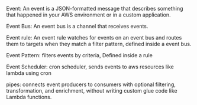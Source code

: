 Event: An event is a JSON-formatted message that describes something that happened in your AWS environment or in a custom application.

Event Bus: An event bus is a channel that receives events.

Event rule: An event rule watches for events on an event bus and routes them to targets when they match a filter pattern, defined inside a event bus.

Event Pattern: filters events by criteria, Defined inside a rule

Event Scheduler: cron scheduler, sends events to aws resources like lambda using cron

pipes: connects event producers to consumers with optional filtering, transformation, and enrichment, without writing custom glue code like Lambda functions.

